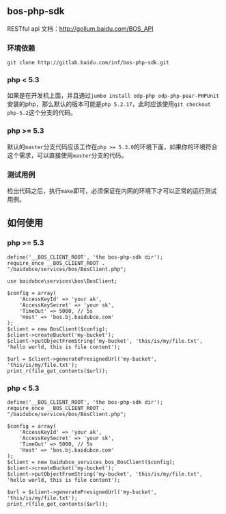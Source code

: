 ## bos-php-sdk

RESTful api 文档：<http://gollum.baidu.com/BOS_API>

### 环境依赖

```
git clone http://gitlab.baidu.com/inf/bos-php-sdk.git
```

### php < 5.3

如果是在开发机上面，并且通过`jumbo install odp-php odp-php-pear-PHPUnit`安装的php，那么默认的版本可能是`php 5.2.17`，此时应该使用`git checkout php-5.2`这个分支的代码。

### php >= 5.3

默认的`master`分支代码应该工作在`php >= 5.3.0`的环境下面，如果你的环境符合这个需求，可以直接使用`master`分支的代码。

### 测试用例

检出代码之后，执行`make`即可，必须保证在内网的环境下才可以正常的运行测试用例。

## 如何使用

### php >= 5.3

```
define('__BOS_CLIENT_ROOT', 'the bos-php-sdk dir');
require_once __BOS_CLIENT_ROOT . "/baidubce/services/bos/BosClient.php";

use baidubce\services\bos\BosClient;

$config = array(
    'AccessKeyId' => 'your ak',
    'AccessKeySecret' => 'your sk',
    'TimeOut' => 5000, // 5s
    'Host' => 'bos.bj.baidubce.com'
);
$client = new BosClient($config);
$client->createBucket('my-bucket');
$client->putObjectFromString('my-bucket', 'this/is/my/file.txt', 'hello world, this is file content');

$url = $client->generatePresignedUrl('my-bucket', 'this/is/my/file.txt');
print_r(file_get_contents($url));
```

### php < 5.3

```
define('__BOS_CLIENT_ROOT', 'the bos-php-sdk dir');
require_once __BOS_CLIENT_ROOT . "/baidubce/services/bos/BosClient.php";

$config = array(
    'AccessKeyId' => 'your ak',
    'AccessKeySecret' => 'your sk',
    'TimeOut' => 5000, // 5s
    'Host' => 'bos.bj.baidubce.com'
);
$client = new baidubce_services_bos_BosClient($config);
$client->createBucket('my-bucket');
$client->putObjectFromString('my-bucket', 'this/is/my/file.txt', 'hello world, this is file content');

$url = $client->generatePresignedUrl('my-bucket', 'this/is/my/file.txt');
print_r(file_get_contents($url));
```
